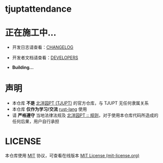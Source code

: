# tjuptattendance

# 正在施工中...

- 开发日志请查看：[CHANGELOG](./CHANGELOG.md)
- 开发者文档请查看：[DEVELOPERS](./DEVELOPERS.md)

- **Building...**

# 声明

- 本仓库 **不是** [北洋园PT (TJUPT)](https://tjupt.org/) 的官方仓库，与 TJUPT 无任何隶属关系
- 本仓库 **仅作为学习/交流** [rust-lang](https://www.rust-lang.org/) 使用
- 请 **严格遵守** 当地法律法规及 [北洋园PT :: 规则](https://tjupt.org/rules.php)，对于使用本仓库代码所造成的任何后果，用户自行承担

# LICENSE

本仓库使用 [MIT](./LICENSE) 协议，可查看在线版本 [MIT License (mit-license.org)](https://mit-license.org/)

